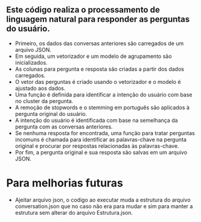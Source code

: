 ## Este código realiza o processamento de linguagem natural para responder as perguntas do usuário.

<ul>
  <li>Primeiro, os dados das conversas anteriores são carregados de um arquivo JSON. </li>
  <li>Em seguida, um vetorizador e um modelo de agrupamento são inicializados. </li>
  <li>As colunas para pergunta e resposta são criadas a partir dos dados carregados. </li>
  <li>O vetor das perguntas é criado usando o vetorizador e o modelo é ajustado aos dados. </li>
  <li>Uma função é definida para identificar a intenção do usuário com base no cluster da pergunta. </li>
  <li>A remoção de stopwords e o stemming em português são aplicados à pergunta original do usuário. </li>
  <li>A intenção do usuário é identificada com base na semelhança da pergunta com as conversas anteriores. </li>
  <li>Se nenhuma resposta for encontrada, uma função para tratar perguntas incomuns é chamada para identificar as palavras-chave na pergunta original e procurar por respostas relacionadas às palavras-chave. </li>
  <li>Por fim, a pergunta original e sua resposta são salvas em um arquivo JSON.</li>
</ul>

# Para melhorias futuras
<ul>
<li>Ajeitar arquivo json, o codigo ao executar muda a estrutura do arquivo conversation.json que no caso não era para mudar e sim para manter a estrutura sem alterar do arquivo Estrutura.json.</li>
</ul>
